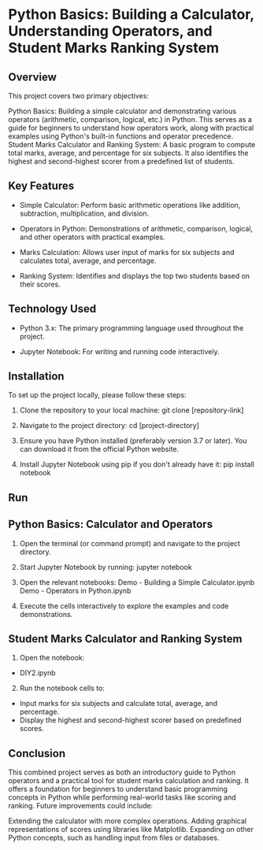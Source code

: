 # Python Basics: Building a Calculator, Understanding Operators, and Student Marks Ranking System




## Overview

This project covers two primary objectives:

Python Basics: Building a simple calculator and demonstrating various operators (arithmetic, comparison, logical, etc.) in Python. This serves as a guide for beginners to understand how operators work, along with practical examples using Python's built-in functions and operator precedence.
Student Marks Calculator and Ranking System: A basic program to compute total marks, average, and percentage for six subjects. It also identifies the highest and second-highest scorer from a predefined list of students.
## Key Features

* Simple Calculator: Perform basic arithmetic operations like addition, subtraction, multiplication, and division.

* Operators in Python: Demonstrations of arithmetic, comparison, logical, and other operators with practical examples.

* Marks Calculation: Allows user input of marks for six subjects and calculates total, average, and percentage.

* Ranking System: Identifies and displays the top two students based on their scores.
## Technology Used

* Python 3.x: The primary programming language used throughout the project.

* Jupyter Notebook: For writing and running code interactively.
## Installation

To set up the project locally, please follow these steps:

1. Clone the repository to your local machine:
git clone [repository-link]

2. Navigate to the project directory:
cd [project-directory]

3. Ensure you have Python installed (preferably version 3.7 or later). You can download it from the official Python website.

4. Install Jupyter Notebook using pip if you don't already have it:
pip install notebook
    
## Run

## Python Basics: Calculator and Operators
1. Open the terminal (or command prompt) and navigate to the project directory.

2. Start Jupyter Notebook by running:
jupyter notebook

3. Open the relevant notebooks:
Demo - Building a Simple Calculator.ipynb
Demo - Operators in Python.ipynb

4. Execute the cells interactively to explore the examples and code demonstrations.

## Student Marks Calculator and Ranking System
1. Open the notebook:
* DIY2.ipynb

2. Run the notebook cells to:
* Input marks for six subjects and calculate total, average, and percentage.
* Display the highest and second-highest scorer based on predefined scores.
## Conclusion

This combined project serves as both an introductory guide to Python operators and a practical tool for student marks calculation and ranking. It offers a foundation for beginners to understand basic programming concepts in Python while performing real-world tasks like scoring and ranking. Future improvements could include:

Extending the calculator with more complex operations.
Adding graphical representations of scores using libraries like Matplotlib.
Expanding on other Python concepts, such as handling input from files or databases.
